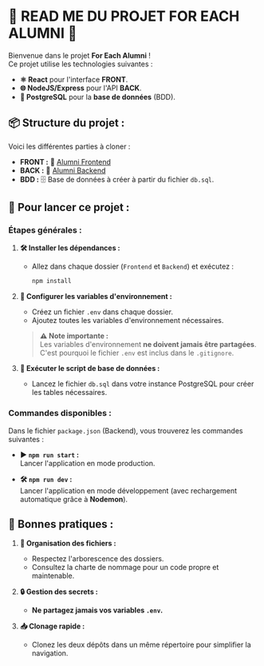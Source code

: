 # **📖 READ ME DU PROJET FOR EACH ALUMNI 📖**

Bienvenue dans le projet **For Each Alumni** !  
Ce projet utilise les technologies suivantes :  

- **⚛️ React** pour l'interface **FRONT**.  
- **🌐 NodeJS/Express** pour l'API **BACK**.  
- **🐘 PostgreSQL** pour la **base de données** (BDD).


## **📦 Structure du projet :**

Voici les différentes parties à cloner :  
- **FRONT :** 📂 [Alumni Frontend](https://github.com/foreach-academy/Alumni_Frontend)  
- **BACK :** 📂 [Alumni Backend](https://github.com/foreach-academy/Alumni_Backend)  
- **BDD :** 🗄️ Base de données à créer à partir du fichier `db.sql`.  


## **🚀 Pour lancer ce projet :**

### **Étapes générales :**

1. **🛠️ Installer les dépendances :**
   - Allez dans chaque dossier (`Frontend` et `Backend`) et exécutez :  
     ```bash
     npm install
     ```

2. **🔧 Configurer les variables d'environnement :**  
   - Créez un fichier `.env` dans chaque dossier.   
   - Ajoutez toutes les variables d'environnement nécessaires.
   
   > **⚠️ Note importante :**  
     Les variables d'environnement **ne doivent jamais être partagées**. C'est pourquoi le fichier `.env` est inclus dans le `.gitignore`.

3. **📜 Exécuter le script de base de données :**  
   - Lancez le fichier `db.sql` dans votre instance PostgreSQL pour créer les tables nécessaires.  

### **Commandes disponibles :**

Dans le fichier `package.json` (Backend), vous trouverez les commandes suivantes :  

- **▶️ `npm run start` :**  
  Lancer l'application en mode production.  

- **🛠️ `npm run dev` :**  
  Lancer l'application en mode développement (avec rechargement automatique grâce à **Nodemon**).  

## **🌟 Bonnes pratiques :**

1. **📂 Organisation des fichiers :**
   - Respectez l'arborescence des dossiers.  
   - Consultez la charte de nommage pour un code propre et maintenable.  

2. **🔒 Gestion des secrets :**
   - **Ne partagez jamais vos variables `.env`.**   

3. **📥 Clonage rapide :**
   - Clonez les deux dépôts dans un même répertoire pour simplifier la navigation.  